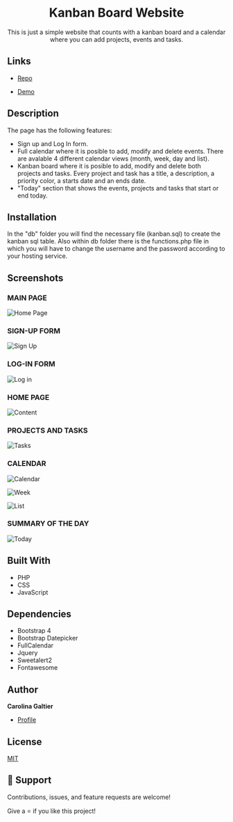 <h1 align="center">Kanban Board Website</h1>

<p align="center">This is just a simple website that counts with a kanban board and a calendar where you can add projects, events and tasks.</p>

## Links

- [Repo](https://github.com/carogaltier/KanbanBoard_website "Kanban Board Website Repo")

- [Demo](https://kanban-kalendar.tk/main.php)


## Description

The page has the following features:
- Sign up and Log In form.
- Full calendar where it is posible to add, modify and delete events. There are avalable 4 different calendar views (month, week, day and list).
- Kanban board where it is posible to add, modify and delete both projects and tasks. Every project and task has a title, a description, a priority color, a starts date and an ends date. 
- "Today" section that shows the events, projects and tasks that start or end today.

## Installation

In the "db" folder you will find the necessary file (kanban.sql) to create the kanban sql table. Also within db folder there is the functions.php file in which you will have to change the username and the password according to your hosting service.

## Screenshots

### MAIN PAGE

![Home Page](/screenshots/main.jpg "Home Page")

### SIGN-UP FORM

![Sign Up](/screenshots/signup.jpg "Sign Up form")

### LOG-IN FORM

![Log in](/screenshots/login.jpg "Log in form")

### HOME PAGE

![Content](/screenshots/content.jpg "Content Page")

### PROJECTS AND TASKS

![Tasks](/screenshots/tasks.jpg "Tasks and projects")

### CALENDAR

![Calendar](/screenshots/calendar.jpg "Calendar")

![Week](/screenshots/week.jpg "Weekly Calendar")

![List](/screenshots/list.jpg "List of events")

### SUMMARY OF THE DAY

![Today](/screenshots/today.jpg "Summary of the day")

## Built With

- PHP
- CSS
- JavaScript

## Dependencies

- Bootstrap 4
- Bootstrap Datepicker
- FullCalendar
- Jquery
- Sweetalert2
- Fontawesome

## Author

**Carolina Galtier**

- [Profile](https://github.com/carogaltier "Carolina Galtier")

## License
[MIT](https://choosealicense.com/licenses/mit/)

## 🤝 Support

Contributions, issues, and feature requests are welcome!

Give a ⭐️ if you like this project!
